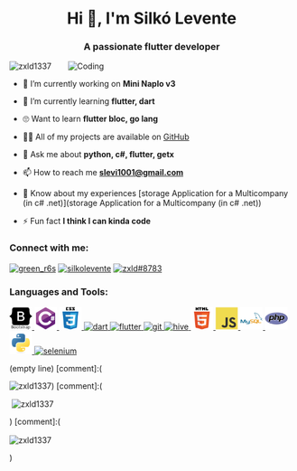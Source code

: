 
<h1 align="center">Hi 👋, I'm Silkó Levente</h1>
<h3 align="center">A passionate flutter developer</h3>

<img align="right" alt="Coding" width="400" src="https://cdn.dribbble.com/users/330915/screenshots/3587000/10_coding_dribbble.gif">

<p align="left"> <img src="https://komarev.com/ghpvc/?username=zxld1337&label=Profile%20views&color=0e75b6&style=flat" alt="zxld1337" /> </p>

- 🔭 I’m currently working on **Mini Naplo v3**

- 🌱 I’m currently learning **flutter, dart**

- 🙄 Want to learn **flutter bloc, go lang**

- 👨‍💻 All of my projects are available on [GitHub](GitHub)

- 💬 Ask me about **python, c#, flutter, getx**

- 📫 How to reach me **slevi1001@gmail.com**

- 📄 Know about my experiences [storage Application for a Multicompany (in c# .net)](storage Application for a Multicompany (in c# .net))

- ⚡ Fun fact **I think I can kinda code**

<h3 align="left">Connect with me:</h3>
<p align="left">
<a href="https://twitter.com/green_r6s" target="blank"><img align="center" src="https://raw.githubusercontent.com/rahuldkjain/github-profile-readme-generator/master/src/images/icons/Social/twitter.svg" alt="green_r6s" height="30" width="40" /></a>
<a href="https://instagram.com/silkolevente" target="blank"><img align="center" src="https://raw.githubusercontent.com/rahuldkjain/github-profile-readme-generator/master/src/images/icons/Social/instagram.svg" alt="silkolevente" height="30" width="40" /></a>
<a href="https://discord.gg/zxld#8783" target="blank"><img align="center" src="https://raw.githubusercontent.com/rahuldkjain/github-profile-readme-generator/master/src/images/icons/Social/discord.svg" alt="zxld#8783" height="30" width="40" /></a>
</p>

<h3 align="left">Languages and Tools:</h3>
<p align="left"> <a href="https://getbootstrap.com" target="_blank" rel="noreferrer"> <img src="https://raw.githubusercontent.com/devicons/devicon/master/icons/bootstrap/bootstrap-plain-wordmark.svg" alt="bootstrap" width="40" height="40"/> </a> <a href="https://www.w3schools.com/cs/" target="_blank" rel="noreferrer"> <img src="https://raw.githubusercontent.com/devicons/devicon/master/icons/csharp/csharp-original.svg" alt="csharp" width="40" height="40"/> </a> <a href="https://www.w3schools.com/css/" target="_blank" rel="noreferrer"> <img src="https://raw.githubusercontent.com/devicons/devicon/master/icons/css3/css3-original-wordmark.svg" alt="css3" width="40" height="40"/> </a> <a href="https://dart.dev" target="_blank" rel="noreferrer"> <img src="https://www.vectorlogo.zone/logos/dartlang/dartlang-icon.svg" alt="dart" width="40" height="40"/> </a> <a href="https://flutter.dev" target="_blank" rel="noreferrer"> <img src="https://www.vectorlogo.zone/logos/flutterio/flutterio-icon.svg" alt="flutter" width="40" height="40"/> </a> <a href="https://git-scm.com/" target="_blank" rel="noreferrer"> <img src="https://www.vectorlogo.zone/logos/git-scm/git-scm-icon.svg" alt="git" width="40" height="40"/> </a> <a href="https://hive.apache.org/" target="_blank" rel="noreferrer"> <img src="https://www.vectorlogo.zone/logos/apache_hive/apache_hive-icon.svg" alt="hive" width="40" height="40"/> </a> <a href="https://www.w3.org/html/" target="_blank" rel="noreferrer"> <img src="https://raw.githubusercontent.com/devicons/devicon/master/icons/html5/html5-original-wordmark.svg" alt="html5" width="40" height="40"/> </a> <a href="https://developer.mozilla.org/en-US/docs/Web/JavaScript" target="_blank" rel="noreferrer"> <img src="https://raw.githubusercontent.com/devicons/devicon/master/icons/javascript/javascript-original.svg" alt="javascript" width="40" height="40"/> </a> <a href="https://www.mysql.com/" target="_blank" rel="noreferrer"> <img src="https://raw.githubusercontent.com/devicons/devicon/master/icons/mysql/mysql-original-wordmark.svg" alt="mysql" width="40" height="40"/> </a> <a href="https://www.php.net" target="_blank" rel="noreferrer"> <img src="https://raw.githubusercontent.com/devicons/devicon/master/icons/php/php-original.svg" alt="php" width="40" height="40"/> </a> <a href="https://www.python.org" target="_blank" rel="noreferrer"> <img src="https://raw.githubusercontent.com/devicons/devicon/master/icons/python/python-original.svg" alt="python" width="40" height="40"/> </a> <a href="https://www.selenium.dev" target="_blank" rel="noreferrer"> <img src="https://raw.githubusercontent.com/detain/svg-logos/780f25886640cef088af994181646db2f6b1a3f8/svg/selenium-logo.svg" alt="selenium" width="40" height="40"/> </a> </p>
(empty line)
[comment]:(<p><img align="left" src="https://github-readme-stats.vercel.app/api/top-langs?username=zxld1337&show_icons=true&locale=en&layout=compact" alt="zxld1337" /></p>)
[comment]:(<p>&nbsp;<img align="center" src="https://github-readme-stats.vercel.app/api?username=zxld1337&show_icons=true&locale=en" alt="zxld1337" /></p>)
[comment]:(<p><img align="center" src="https://github-readme-streak-stats.herokuapp.com/?user=zxld1337&" alt="zxld1337" /></p>)
